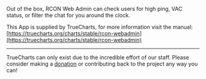 Out of the box, RCON Web Admin can check users for high ping, VAC status, or filter the chat for you around the clock.

This App is supplied by TrueCharts, for more information visit the manual: [https://truecharts.org/charts/stable/rcon-webadmin](https://truecharts.org/charts/stable/rcon-webadmin)

---

TrueCharts can only exist due to the incredible effort of our staff.
Please consider making a [donation](https://truecharts.org/about/sponsor) or contributing back to the project any way you can!
